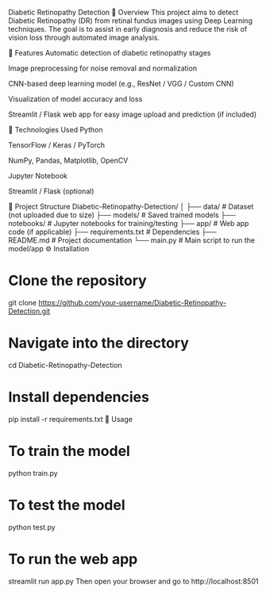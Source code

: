  Diabetic Retinopathy Detection
📘 Overview
This project aims to detect Diabetic Retinopathy (DR) from retinal fundus images using Deep Learning techniques. The goal is to assist in early diagnosis and reduce the risk of vision loss through automated image analysis.

🚀 Features
Automatic detection of diabetic retinopathy stages

Image preprocessing for noise removal and normalization

CNN-based deep learning model (e.g., ResNet / VGG / Custom CNN)

Visualization of model accuracy and loss

Streamlit / Flask web app for easy image upload and prediction (if included)

🧠 Technologies Used
Python

TensorFlow / Keras / PyTorch

NumPy, Pandas, Matplotlib, OpenCV

Jupyter Notebook

Streamlit / Flask (optional)

📂 Project Structure
Diabetic-Retinopathy-Detection/
│
├── data/                  # Dataset (not uploaded due to size)
├── models/                # Saved trained models
├── notebooks/             # Jupyter notebooks for training/testing
├── app/                   # Web app code (if applicable)
├── requirements.txt       # Dependencies
├── README.md              # Project documentation
└── main.py                # Main script to run the model/app
⚙️ Installation
# Clone the repository
git clone https://github.com/your-username/Diabetic-Retinopathy-Detection.git

# Navigate into the directory
cd Diabetic-Retinopathy-Detection

# Install dependencies
pip install -r requirements.txt
🧩 Usage
# To train the model
python train.py

# To test the model
python test.py

# To run the web app 
streamlit run app.py
Then open your browser and go to http://localhost:8501
